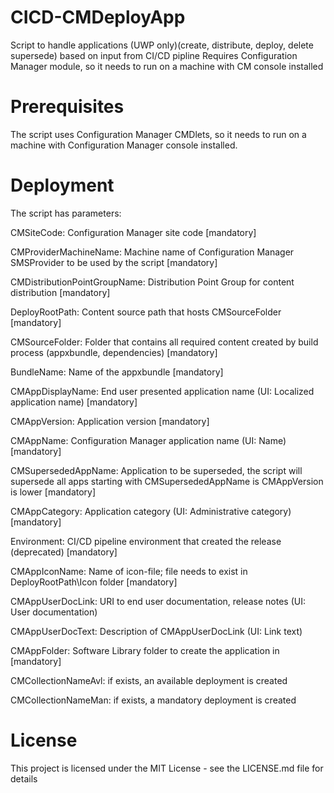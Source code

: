 # CICD-CMDeployApp
Script to handle applications (UWP only)(create, distribute, deploy, delete supersede) based on input from CI/CD pipline
   Requires Configuration Manager module, so it needs to run on a machine with CM console installed
   
# Prerequisites
The script uses Configuration Manager CMDlets, so it needs to run on a machine with Configuration Manager console installed.

# Deployment
The script has parameters:

CMSiteCode: 
Configuration Manager site code [mandatory]

CMProviderMachineName: 
Machine name of Configuration Manager SMSProvider to be used by the script [mandatory]

CMDistributionPointGroupName: 
Distribution Point Group for content distribution [mandatory]

DeployRootPath: 
Content source path that hosts CMSourceFolder [mandatory]

CMSourceFolder: 
Folder that contains all required content created by build process (appxbundle, dependencies) [mandatory]

BundleName: 
Name of the appxbundle [mandatory]

CMAppDisplayName: 
End user presented application name (UI: Localized application name) [mandatory]

CMAppVersion: 
Application version [mandatory]

CMAppName: 
Configuration Manager application name (UI: Name) [mandatory]

CMSupersededAppName: 
Application to be superseded, the script will supersede all apps starting with CMSupersededAppName is CMAppVersion is lower [mandatory]

CMAppCategory: 
Application category (UI: Administrative category) [mandatory]

Environment: 
CI/CD pipeline environment that created the release (deprecated) [mandatory]

CMAppIconName: 
Name of icon-file; file needs to exist in DeployRootPath\Icon folder [mandatory]

CMAppUserDocLink: 
URI to end user documentation, release notes (UI: User documentation)

CMAppUserDocText: 
Description of CMAppUserDocLink (UI: Link text)

CMAppFolder: 
Software Library folder to create the application in [mandatory]

CMCollectionNameAvl: 
if exists, an available deployment is created

CMCollectionNameMan: 
if exists, a mandatory deployment is created


# License
This project is licensed under the MIT License - see the LICENSE.md file for details
